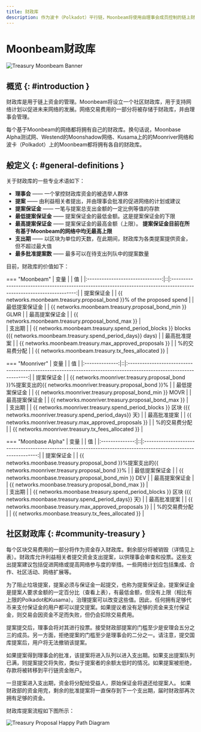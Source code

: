 ```yaml
---
title: 财政库
description: 作为波卡（Polkadot）平行链，Moonbeam将使用由理事会成员控制的链上财政库，允许利益相关者提交提案以进一步发展网络。
---
```


# Moonbeam财政库

![Treasury Moonbeam Banner](/images/learn/features/treasury/treasury-overview-banner.png)

## 概览 {: #introduction } 

财政库是用于链上资金的管理。Moonbeam将设立一个社区财政库，用于支持网络计划以促进未来网络的发展。网络交易费用的一部分将被存储于财政库，并由理事会管理。

每个基于Moonbeam的网络都将拥有自己的财政库。换句话说，Moonbase Alpha测试网、Westend的Moonshadow网络、Kusama上的的Moonriver网络和波卡（Polkadot）上的Moonbeam都将拥有各自的财政库。

## 般定义 {: #general-definitions } 

关于财政库的一些专业术语如下：

- **理事会** —— 一个掌控财政库资金的被选举人群体
- **提案** —— 由利益相关者提出，并由理事会批准的促进网络的计划或建议
- **提案保证金** —— 一笔与提案总支出金额的一定比例等值的存款
- **最低提案保证金** —— 提案保证金的最低金额。这是提案保证金的下限
- **最高提案保证金** —— 提案保证金的最高金额（上限）。 **提案保证金目前在所有基于Moonbeam的网络中均无最高上限**
- **支出期** —— 以区块为单位的天数，在此期间，财政库为各类提案提供资金，但不超过最大值
- **最多批准提案数** —— 最多可以在待支出列队中的提案数量

目前，财政库的价值如下：

=== "Moonbeam"
    |            变量             |  |                                                        值                                                         |
    |:-------------------------------:|::|:--------------------------------------------------------------------------------------------------------------------:|
    |          提案保证金          |  |                        {{ networks.moonbeam.treasury.proposal_bond }}% of the proposed spend                         |
    |      最低提案保证金      |  |                               {{ networks.moonbeam.treasury.proposal_bond_min }} GLMR                                |
    |      最高提案保证金      |  |                               {{ networks.moonbeam.treasury.proposal_bond_max }}                                 |    
    |          支出期           |  | {{ networks.moonbeam.treasury.spend_period_blocks }} blocks ({{ networks.moonbeam.treasury.spend_period_days}} days) |
    |   最高批准提案    |  |                               {{ networks.moonbeam.treasury.max_approved_proposals }}                                |
    | %的交易费分配 |  |                                  {{ networks.moonbeam.treasury.tx_fees_allocated }}                                  |

=== "Moonriver"
    |      变量      |  |                                                         值                                                         |
    |:--------------:|::|:------------------------------------------------------------------------------------------------------------------:|
    |   提案保证金   |  |     {{ networks.moonriver.treasury.proposal_bond }}%提案支出的{{ networks.moonriver.treasury.proposal_bond }}%     |
    | 最低提案保证金 |  |                              {{ networks.moonriver.treasury.proposal_bond_min }} MOVR                              |
    |      最高提案保证金      |  |                               {{ networks.moonriver.treasury.proposal_bond_max }}                                 |        
    |     支出期     |  | {{ networks.moonriver.treasury.spend_period_blocks }} 区块 ({{ networks.moonriver.treasury.spend_period_days}} 天) |
    |  最高批准提案  |  |                              {{ networks.moonriver.treasury.max_approved_proposals }}                              |
    | %的交易费分配  |  |                                {{ networks.moonriver.treasury.tx_fees_allocated }}                                 |

=== "Moonbase Alpha"
    |      变量      |  |                                                        值                                                        |
    |:--------------:|::|:----------------------------------------------------------------------------------------------------------------:|
    |   提案保证金   |  |    {{ networks.moonbase.treasury.proposal_bond }}%提案支出的{{ networks.moonriver.treasury.proposal_bond }}%     |
    | 最低提案保证金 |  |                              {{ networks.moonbase.treasury.proposal_bond_min }} DEV                              |
    |      最高提案保证金      |  |                               {{ networks.moonbase.treasury.proposal_bond_max }}                                 |        
    |     支出期     |  | {{ networks.moonbase.treasury.spend_period_blocks }} 区块 ({{ networks.moonbase.treasury.spend_period_days}} 天) |
    |  最高批准提案  |  |                             {{ networks.moonbase.treasury.max_approved_proposals }}                              |
    | %的交易费分配  |  |                                {{ networks.moonbase.treasury.tx_fees_allocated }}                                |

## 社区财政库  {: #community-treasury } 

每个区块交易费用的一部分将作为资金存入财政库。剩余部分将被销毁（详情见上表）。财政库允许利益相关者提交资金支出提案，以供理事会审查和投票。这些支出提案建议包括促进网络或提高网络参与度的举措。一些网络计划应包括集成、合作、社区活动、网络扩展等。

为了阻止垃圾提案，提案必须与保证金一起提交，也称为提案保证金。提案保证金是提案人要求金额的一定百分比（查看上表），有最低金额，但没有上限（相比有上限的Polkadot和Kusama）。治理提案可以改变这些值。因此，任何拥有足够代币来支付保证金的用户都可以提交提案。如果提议者没有足够的资金来支付保证金，则交易会因资金不足而失败，但仍会扣除交易费用。

提案提交后，理事会将对其进行投票。接受财政部提案的门槛至少是安理会五分之三的成员。另一方面，拒绝提案的门槛至少是理事会的二分之一。请注意，提交国库提案后，用户将无法撤销该提案。

如果提案得到理事会的批准，该提案将进入队列以进入支出期。如果支出提案队列已满，则提案提交将失败，类似于提案者的余额太低时的情况。如果提案被拒绝，存款将被转移到平行链资金账户。

一旦提案进入支出期，资金将分配给受益人，原始保证金将退还给提案人。 如果财政部的资金用完，剩余的批准提案将一直保存到下一个支出期，届时财政部再次拥有足够的资金。

财政库提案流程如下图所示：

![Treasury Proposal Happy Path Diagram](/images/learn/features/treasury/treasury-proposal-roadmap.png)